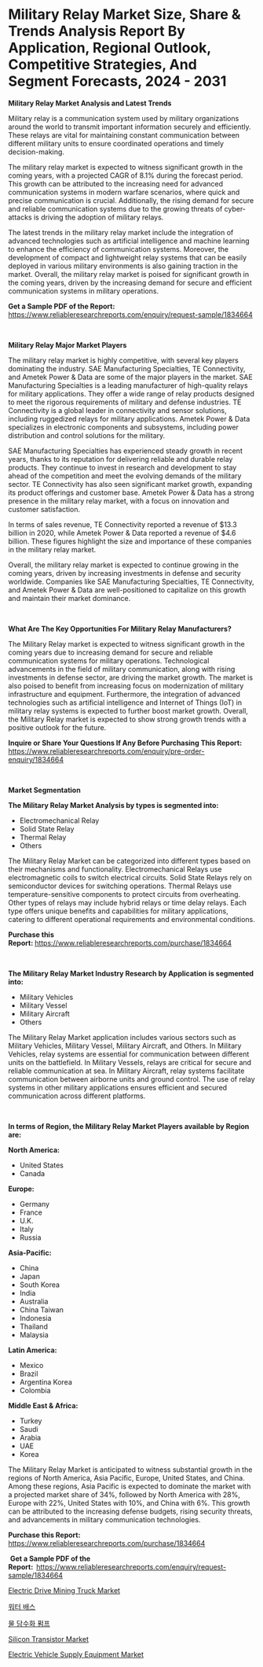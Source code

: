 <p><h1>Military Relay Market Size, Share & Trends Analysis Report By Application, Regional Outlook, Competitive Strategies, And Segment Forecasts, 2024 - 2031</h1></p><p><strong>Military Relay Market Analysis and Latest Trends</strong></p>
<p><p>Military relay is a communication system used by military organizations around the world to transmit important information securely and efficiently. These relays are vital for maintaining constant communication between different military units to ensure coordinated operations and timely decision-making.</p><p>The military relay market is expected to witness significant growth in the coming years, with a projected CAGR of 8.1% during the forecast period. This growth can be attributed to the increasing need for advanced communication systems in modern warfare scenarios, where quick and precise communication is crucial. Additionally, the rising demand for secure and reliable communication systems due to the growing threats of cyber-attacks is driving the adoption of military relays.</p><p>The latest trends in the military relay market include the integration of advanced technologies such as artificial intelligence and machine learning to enhance the efficiency of communication systems. Moreover, the development of compact and lightweight relay systems that can be easily deployed in various military environments is also gaining traction in the market. Overall, the military relay market is poised for significant growth in the coming years, driven by the increasing demand for secure and efficient communication systems in military operations.</p></p>
<p><strong>Get a Sample PDF of the Report:&nbsp;</strong> <a href="https://www.reliableresearchreports.com/enquiry/request-sample/1834664">https://www.reliableresearchreports.com/enquiry/request-sample/1834664</a></p>
<p>&nbsp;</p>
<p><strong>Military Relay Major Market Players</strong></p>
<p><p>The military relay market is highly competitive, with several key players dominating the industry. SAE Manufacturing Specialties, TE Connectivity, and Ametek Power & Data are some of the major players in the market. SAE Manufacturing Specialties is a leading manufacturer of high-quality relays for military applications. They offer a wide range of relay products designed to meet the rigorous requirements of military and defense industries. TE Connectivity is a global leader in connectivity and sensor solutions, including ruggedized relays for military applications. Ametek Power & Data specializes in electronic components and subsystems, including power distribution and control solutions for the military.</p><p>SAE Manufacturing Specialties has experienced steady growth in recent years, thanks to its reputation for delivering reliable and durable relay products. They continue to invest in research and development to stay ahead of the competition and meet the evolving demands of the military sector. TE Connectivity has also seen significant market growth, expanding its product offerings and customer base. Ametek Power & Data has a strong presence in the military relay market, with a focus on innovation and customer satisfaction.</p><p>In terms of sales revenue, TE Connectivity reported a revenue of $13.3 billion in 2020, while Ametek Power & Data reported a revenue of $4.6 billion. These figures highlight the size and importance of these companies in the military relay market.</p><p>Overall, the military relay market is expected to continue growing in the coming years, driven by increasing investments in defense and security worldwide. Companies like SAE Manufacturing Specialties, TE Connectivity, and Ametek Power & Data are well-positioned to capitalize on this growth and maintain their market dominance.</p></p>
<p>&nbsp;</p>
<p><strong>What Are The Key Opportunities For Military Relay Manufacturers?</strong></p>
<p><p>The Military Relay market is expected to witness significant growth in the coming years due to increasing demand for secure and reliable communication systems for military operations. Technological advancements in the field of military communication, along with rising investments in defense sector, are driving the market growth. The market is also poised to benefit from increasing focus on modernization of military infrastructure and equipment. Furthermore, the integration of advanced technologies such as artificial intelligence and Internet of Things (IoT) in military relay systems is expected to further boost market growth. Overall, the Military Relay market is expected to show strong growth trends with a positive outlook for the future.</p></p>
<p><strong>Inquire or Share Your Questions If Any Before Purchasing This Report:</strong> <a href="https://www.reliableresearchreports.com/enquiry/pre-order-enquiry/1834664">https://www.reliableresearchreports.com/enquiry/pre-order-enquiry/1834664</a></p>
<p>&nbsp;</p>
<p><strong>Market Segmentation</strong></p>
<p><strong>The Military Relay Market Analysis by types is segmented into:</strong></p>
<p><ul><li>Electromechanical Relay</li><li>Solid State Relay</li><li>Thermal Relay</li><li>Others</li></ul></p>
<p><p>The Military Relay Market can be categorized into different types based on their mechanisms and functionality. Electromechanical Relays use electromagnetic coils to switch electrical circuits. Solid State Relays rely on semiconductor devices for switching operations. Thermal Relays use temperature-sensitive components to protect circuits from overheating. Other types of relays may include hybrid relays or time delay relays. Each type offers unique benefits and capabilities for military applications, catering to different operational requirements and environmental conditions.</p></p>
<p><strong>Purchase this Report:&nbsp;</strong><a href="https://www.reliableresearchreports.com/purchase/1834664">https://www.reliableresearchreports.com/purchase/1834664</a></p>
<p>&nbsp;</p>
<p><strong>The Military Relay Market Industry Research by Application is segmented into:</strong></p>
<p><ul><li>Military Vehicles</li><li>Military Vessel</li><li>Military Aircraft</li><li>Others</li></ul></p>
<p><p>The Military Relay Market application includes various sectors such as Military Vehicles, Military Vessel, Military Aircraft, and Others. In Military Vehicles, relay systems are essential for communication between different units on the battlefield. In Military Vessels, relays are critical for secure and reliable communication at sea. In Military Aircraft, relay systems facilitate communication between airborne units and ground control. The use of relay systems in other military applications ensures efficient and secured communication across different platforms.</p></p>
<p>&nbsp;</p>
<p><strong>In terms of Region, the Military Relay Market Players available by Region are:</strong></p>
<p>
    <p> <strong> North America: </strong>
        <ul>
            <li>United States</li>
            <li>Canada</li>
        </ul>
        </p> 
    <p> <strong> Europe: </strong>
        <ul>
            <li>Germany</li>
            <li>France</li>
            <li>U.K.</li>
            <li>Italy</li>
            <li>Russia</li>
        </ul>
        </p> 
    <p> <strong> Asia-Pacific: </strong>
        <ul>
            <li>China</li>
            <li>Japan</li>
            <li>South Korea</li>
            <li>India</li>
            <li>Australia</li>
            <li>China Taiwan</li>
            <li>Indonesia</li>
            <li>Thailand</li>
            <li>Malaysia</li>
        </ul>
        </p> 
    <p> <strong> Latin America: </strong>
        <ul>
            <li>Mexico</li>
            <li>Brazil</li>
            <li>Argentina Korea</li>
            <li>Colombia</li>
        </ul>
        </p> 
    <p> <strong> Middle East & Africa: </strong>
        <ul>
            <li>Turkey</li>
            <li>Saudi</li>
            <li>Arabia</li>
            <li>UAE</li>
            <li>Korea</li>
        </ul>
    </p>
    </p>
<p><p>The Military Relay Market is anticipated to witness substantial growth in the regions of North America, Asia Pacific, Europe, United States, and China. Among these regions, Asia Pacific is expected to dominate the market with a projected market share of 34%, followed by North America with 28%, Europe with 22%, United States with 10%, and China with 6%. This growth can be attributed to the increasing defense budgets, rising security threats, and advancements in military communication technologies.</p></p>
<p><strong>Purchase this Report: </strong><a href="https://www.reliableresearchreports.com/purchase/1834664">https://www.reliableresearchreports.com/purchase/1834664</a></p>
<p>&nbsp;<strong>Get a Sample PDF of the Report:&nbsp;&nbsp;</strong><a href="https://www.reliableresearchreports.com/enquiry/request-sample/1834664">https://www.reliableresearchreports.com/enquiry/request-sample/1834664</a></p>
<p><strong></strong></p>
<p><p><a href="https://issuu.com/reportprime-2/docs/electric-drive-mining-truck-market-size-2030.pptx">Electric Drive Mining Truck Market</a></p><p><a href="https://github.com/crfsywufhm81415/Market-Research-Report-List-1/blob/main/916808710803.md">워터 배스</a></p><p><a href="https://github.com/vs10l4sfg5c/Market-Research-Report-List-1/blob/main/336808210804.md">물 담수화 펌프</a></p><p><a href="https://github.com/jsmusil/Market-Research-Report-List-2/blob/main/silicon-transistor-market.md">Silicon Transistor Market</a></p><p><a href="https://issuu.com/reportprime-2/docs/electric-vehicle-supply-equipment-market-size-2030">Electric Vehicle Supply Equipment Market</a></p></p>